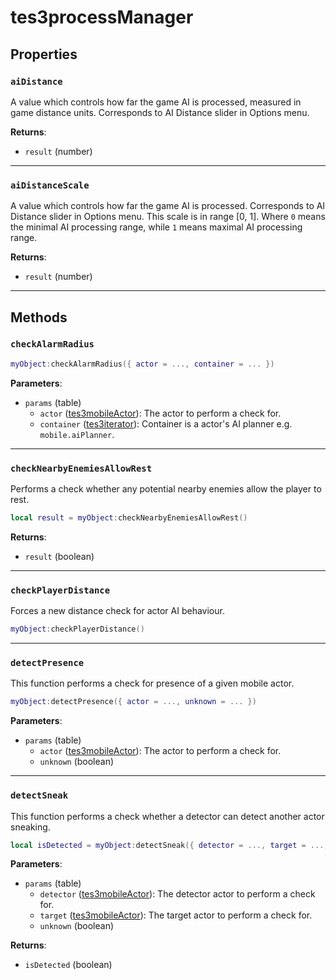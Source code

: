 # tes3processManager
<div class="search_terms" style="display: none">tes3processmanager, processmanager</div>

<!---
	This file is autogenerated. Do not edit this file manually. Your changes will be ignored.
	More information: https://github.com/MWSE/MWSE/tree/master/docs
-->



## Properties

### `aiDistance`
<div class="search_terms" style="display: none">aidistance</div>

A value which controls how far the game AI is processed, measured in game distance units. Corresponds to AI Distance slider in Options menu.

**Returns**:

* `result` (number)

***

### `aiDistanceScale`
<div class="search_terms" style="display: none">aidistancescale</div>

A value which controls how far the game AI is processed. Corresponds to AI Distance slider in Options menu. This scale is in range [0, 1]. Where `0` means the minimal AI processing range, while `1` means maximal AI processing range.

**Returns**:

* `result` (number)

***

## Methods

### `checkAlarmRadius`
<div class="search_terms" style="display: none">checkalarmradius</div>



```lua
myObject:checkAlarmRadius({ actor = ..., container = ... })
```

**Parameters**:

* `params` (table)
	* `actor` ([tes3mobileActor](../../types/tes3mobileActor)): The actor to perform a check for.
	* `container` ([tes3iterator](../../types/tes3iterator)): Container is a actor's AI planner e.g. `mobile.aiPlanner`.

***

### `checkNearbyEnemiesAllowRest`
<div class="search_terms" style="display: none">checknearbyenemiesallowrest</div>

Performs a check whether any potential nearby enemies allow the player to rest.

```lua
local result = myObject:checkNearbyEnemiesAllowRest()
```

**Returns**:

* `result` (boolean)

***

### `checkPlayerDistance`
<div class="search_terms" style="display: none">checkplayerdistance</div>

Forces a new distance check for actor AI behaviour.

```lua
myObject:checkPlayerDistance()
```

***

### `detectPresence`
<div class="search_terms" style="display: none">detectpresence</div>

This function performs a check for presence of a given mobile actor.

```lua
myObject:detectPresence({ actor = ..., unknown = ... })
```

**Parameters**:

* `params` (table)
	* `actor` ([tes3mobileActor](../../types/tes3mobileActor)): The actor to perform a check for.
	* `unknown` (boolean)

***

### `detectSneak`
<div class="search_terms" style="display: none">detectsneak</div>

This function performs a check whether a detector can detect another actor sneaking.

```lua
local isDetected = myObject:detectSneak({ detector = ..., target = ..., unknown = ... })
```

**Parameters**:

* `params` (table)
	* `detector` ([tes3mobileActor](../../types/tes3mobileActor)): The detector actor to perform a check for.
	* `target` ([tes3mobileActor](../../types/tes3mobileActor)): The target actor to perform a check for.
	* `unknown` (boolean)

**Returns**:

* `isDetected` (boolean)

